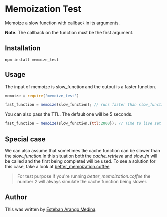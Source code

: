 Memoization Test
=======
Memoize a slow function with callback in its arguments.

**Note.** The callback on the function must be the first argument.


Installation
------------
    npm install memoize_test


Usage
-----

The input of memoize is slow_function and the output is a faster function.
```javascript
memoize = require('memoize_test')

fast_function = memoize(slow_function); // runs faster than slow_function by using cache functions
```

You can also pass the TTL. The default one will be 5 seconds.
```javascript
fast_function = memoize(slow_function,{ttl:2000}); // Time to live set to 2 seconds
```


Special case
-----

We can also assume that sometimes the cache function can be slower than the _slow_function_.In this situation both the  _cache_retrieve_ and _slow_fn_ will be called and the first being completed will be used. To see a solution for this case, take a look at [better_memoization.coffee](https://github.com/esbanarango/memoization_test/blob/master/better_memoization.coffee)

> For test purpose if you're running _better_memoization.coffee_ the number _2_ will always simulate the cache function being slower.

Author
-----
This was written by [Esteban Arango Medina](http://twitter.com/esbanarango).